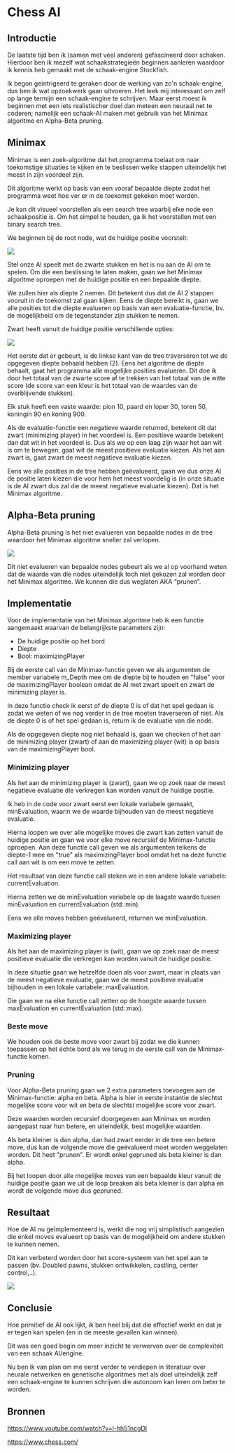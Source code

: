 # Chess AI
## Introductie
De laatste tijd ben ik (samen met veel anderen) gefascineerd door schaken. Hierdoor ben ik mezelf wat schaakstrategieën beginnen aanleren waardoor ik kennis heb gemaakt met de schaak-engine Stockfish.

Ik begon geïntrigeerd te geraken door de werking van zo'n schaak-engine, dus ben ik wat opzoekwerk gaan uitvoeren. Het leek mij interessant om zelf op lange termijn een schaak-engine te schrijven. Maar eerst moest ik beginnen met een iets realistischer doel dan meteen een neuraal net te coderen; namelijk een schaak-AI maken met gebruik van het Minimax algoritme en Alpha-Beta pruning.

## Minimax
Minimax is een zoek-algoritme dat het programma toelaat om naar toekomstige situaties te kijken en te beslissen welke stappen uiteindelijk het meest in zijn voordeel zijn.

Dit algoritme werkt op basis van een vooraf bepaalde diepte zodat het programma weet hoe ver er in de toekomst gekeken moet worden.

Je kan dit visueel voorstellen als een search tree waarbij elke node een schaakpositie is. Om het simpel te houden, ga ik het voorstellen met een binary search tree.

We beginnen bij de root node, wat de huidige positie voorstelt:

![](Images/Root.png)

Stel onze AI speelt met de zwarte stukken en het is nu aan de AI om te spelen. Om die een beslissing te laten maken, gaan we het Minimax algoritme oproepen met de huidige positie en een bepaalde diepte.

We zullen hier als diepte 2 nemen. Dit betekent dus dat de AI 2 stappen vooruit in de toekomst zal gaan kijken. Eens de diepte bereikt is, gaan we alle posities tot die diepte evalueren op basis van een evaluatie-functie, bv. de mogelijkheid om de tegenstander zijn stukken te nemen.

Zwart heeft vanuit de huidige positie verschillende opties:

![](Images/Minimax_tree.PNG)

Het eerste dat er gebeurt, is de linkse kant van de tree traverseren tot we de opgegeven diepte behaald hebben (2). Eens het algoritme de diepte behaalt, gaat het programma alle mogelijke posities evalueren. Dit doe ik door het totaal van de zwarte score af te trekken van het totaal van de witte score (de score van een kleur is het totaal van de waardes van de overblijvende stukken).

Elk stuk heeft een vaste waarde: pion 10, paard en loper 30, toren 50, koningin 90 en koning 900.

Als de evaluatie-functie een negatieve waarde returned, betekent dit dat zwart (minimizing player) in het voordeel is. Een positieve waarde betekent dan dat wit in het voordeel is. Dus als we op een laag zijn waar het aan wit is om te bewegen, gaat wit de meest positieve evaluatie kiezen. Als het aan zwart is, gaat zwart de meest negatieve evaluatie kiezen.

Eens we alle posities in de tree hebben geëvalueerd, gaan we dus onze AI de positie laten kiezen die voor hem het meest voordelig is (in onze situatie is de AI zwart dus zal die de meest negatieve evaluatie kiezen). Dat is het Minimax algoritme.

## Alpha-Beta pruning
Alpha-Beta pruning is het niet evalueren van bepaalde nodes in de tree waardoor het Minimax algoritme sneller zal verlopen.

![](Images/alphabeta.png)

Dit niet evalueren van bepaalde nodes gebeurt als we al op voorhand weten dat de waarde van die nodes uiteindelijk toch niet gekozen zal worden door het Minimax algoritme. We kunnen die dus weglaten AKA “prunen”.

## Implementatie
Voor de implementatie van het Minimax algoritme heb ik een functie aangemaakt waarvan de belangrijkste parameters zijn:
  - De huidige positie op het bord
  - Diepte
  - Bool: maximizingPlayer

Bij de eerste call van de Minimax-functie geven we als argumenten de member variabele m_Depth mee om de diepte bij te houden en "false" voor de maximizingPlayer boolean omdat de AI met zwart speelt en zwart de minimizing player is.

In deze functie check ik eerst of de diepte 0 is of dat het spel gedaan is zodat we weten of we nog verder in de tree moeten traverseren of niet. Als de diepte 0 is of het spel gedaan is, return ik de evaluatie van die node.

Als de opgegeven diepte nog niet behaald is, gaan we checken of het aan de minimizing player (zwart) of aan de maximizing player (wit) is op basis van de maximizingPlayer bool.

### Minimizing player
Als het aan de minimizing player is (zwart), gaan we op zoek naar de meest negatieve evaluatie die verkregen kan worden vanuit de huidige positie.

Ik heb in de code voor zwart eerst een lokale variabele gemaakt, minEvaluation, waarin we de waarde bijhouden van de meest negatieve evaluatie.

Hierna loopen we over alle mogelijke moves die zwart kan zetten vanuit de huidige positie en gaan we voor elke move recursief de Minimax-functie oproepen. Aan deze functie call geven we als argumenten telkens de diepte-1 mee en "true" als maximizingPlayer bool omdat het na deze functie call aan wit is om een move te zetten.

Het resultaat van deze functie call steken we in een andere lokale variabele: currentEvaluation.

Hierna zetten we de minEvaluation variabele op de laagste waarde tussen minEvaluation en currentEvaluation (std::min).

Eens we alle moves hebben geëvalueerd, returnen we minEvaluation.

### Maximizing player
Als het aan de maximizing player is (wit), gaan we op zoek naar de meest positieve evaluatie die verkregen kan worden vanuit de huidige positie.

In deze situatie gaan we hetzelfde doen als voor zwart, maar in plaats van de meest negatieve evaluatie, gaan we de meest positieve evaluatie bijhouden in een lokale variabele: maxEvaluation.

Die gaan we na elke functie call zetten op de hoogste waarde tussen maxEvaluation en currentEvaluation (std::max).

### Beste move
We houden ook de beste move voor zwart bij zodat we die kunnen toepassen op het échte bord als we terug in de eerste call van de Minimax-functie komen.

### Pruning
Voor Alpha-Beta pruning gaan we 2 extra parameters toevoegen aan de Minimax-functie: alpha en beta. Alpha is hier in eerste instantie de slechtst mogelijke score voor wit en beta de slechtst mogelijke score voor zwart.

Deze waarden worden recursief doorgegeven aan Minimax en worden aangepast naar hun betere, en uiteindelijk, best mogelijke waarden.

Als beta kleiner is dan alpha, dan had zwart eerder in de tree een betere move, dus kan de volgende move die geëvalueerd moet worden weggelaten worden. Dit heet "prunen". Er wordt enkel gepruned als beta kleiner is dan alpha.

Bij het loopen door alle mogelijke moves van een bepaalde kleur vanuit de huidige positie gaan we uit de loop breaken als beta kleiner is dan alpha en wordt de volgende move dus gepruned.

## Resultaat
Hoe de AI nu geïmplementeerd is, werkt die nog vrij simplistisch aangezien die enkel moves evalueert op basis van de mogelijkheid om andere stukken te kunnen nemen.

Dit kan verbeterd worden door het score-systeem van het spel aan te passen (bv. Doubled pawns, stukken ontwikkelen, castling, center control,..).

![](Images/chessgif.gif)

## Conclusie
Hoe primitief de AI ook lijkt, ik ben heel blij dat die effectief werkt en dat je er tegen kan spelen (en in de meeste gevallen kan winnen).

Dit was een goed begin om meer inzicht te verwerven over de complexiteit van een schaak AI/engine.

Nu ben ik van plan om me eerst verder te verdiepen in literatuur over neurale netwerken en genetische algoritmes met als doel uiteindelijk zelf een schaak-engine te kunnen schrijven die autonoom kan leren om beter te worden.

## Bronnen
https://www.youtube.com/watch?v=l-hh51ncgDI

https://www.chess.com/
